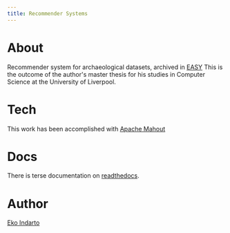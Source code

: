 ```yaml
---
title: Recommender Systems
---
```


# About
Recommender system for archaeological datasets, archived in 
[EASY](https://easy.dans.knaw.nl)
This is the outcome of the author's master thesis for his studies in 
Computer Science at the University of Liverpool.

# Tech
This work has been accomplished with 
[Apache Mahout](http://mahout.apache.org)

# Docs
There is terse documentation on 
[readthedocs](http://recommender-systems.readthedocs.io/en/latest/).

# Author
[Eko Indarto](https://dans.knaw.nl/en/about/organisation-and-policy/staff/Indarto)

